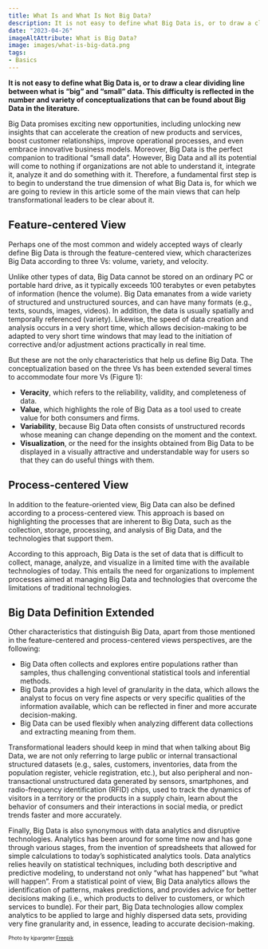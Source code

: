 ```yaml
---
title: What Is and What Is Not Big Data?
description: It is not easy to define what Big Data is, or to draw a clear dividing line between what is “big” and “small” data. This difficulty is reflected in the number and variety of conceptualizations that can be found about Big Data in the literature. In this article we review some of the main views that can help transformational leaders to be clear about it.
date: "2023-04-26"
imageAltAttribute: What is Big Data? 
image: images/what-is-big-data.png
tags:
- Basics
---
```

**It is not easy to define what Big Data is, or to draw a clear dividing line between what is “big” and “small” data. This difficulty is reflected in the number and variety of conceptualizations that can be found about Big Data in the literature.**

Big Data promises exciting new opportunities, including unlocking new insights that can accelerate the creation of new products and services, boost customer relationships, improve operational processes, and even embrace innovative business models. Moreover, Big Data is the perfect companion to traditional “small data”. However, Big Data and all its potential will come to nothing if organizations are not able to understand it, integrate it, analyze it and do something with it. Therefore, a fundamental first step is to begin to understand the true dimension of what Big Data is, for which we are going to review in this article some of the main views that can help transformational leaders to be clear about it.

## Feature-centered View
Perhaps one of the most common and widely accepted ways of clearly define Big Data is through the feature-centered view, which characterizes Big Data according to three Vs: volume, variety, and velocity. 

Unlike other types of data, Big Data cannot be stored on an ordinary PC or portable hard drive, as it typically exceeds 100 terabytes or even petabytes of information (hence the volume). Big Data emanates from a wide variety of structured and unstructured sources, and can have many formats (e.g., texts, sounds, images, videos). In addition, the data is usually spatially and temporally referenced (variety). Likewise, the speed of data creation and analysis occurs in a very short time, which allows decision-making to be adapted to very short time windows that may lead to the initiation of corrective and/or adjustment actions practically in real time.

But these are not the only characteristics that help us define Big Data. The conceptualization based on the three Vs has been extended several times to accommodate four more Vs (Figure 1): 

- **Veracity**, which refers to the reliability, validity, and completeness of data.
- **Value**, which highlights the role of Big Data as a tool used to create value for both consumers and firms.
- **Variability**, because Big Data often consists of unstructured records whose meaning can change depending on the moment and the context.
- **Visualization**, or the need for the insights obtained from Big Data to be displayed in a visually attractive and understandable way for users so that they can do useful things with them.

## Process-centered View
In addition to the feature-oriented view, Big Data can also be defined according to a process-centered view. This approach is based on highlighting the processes that are inherent to Big Data, such as the collection, storage, processing, and analysis of Big Data, and the technologies that support them. 

According to this approach, Big Data is the set of data that is difficult to collect, manage, analyze, and visualize in a limited time with the available technologies of today. This entails the need for organizations to implement processes aimed at managing Big Data and technologies that overcome the limitations of traditional technologies.

## Big Data Definition Extended
Other characteristics that distinguish Big Data, apart from those mentioned in the feature-centered and process-centered views perspectives, are the following:
- Big Data often collects and explores entire populations rather than samples, thus challenging conventional statistical tools and inferential methods.
- Big Data provides a high level of granularity in the data, which allows the analyst to focus on very fine aspects or very specific qualities of the information available, which can be reflected in finer and more accurate decision-making.
- Big Data can be used flexibly when analyzing different data collections and extracting meaning from them.
 
Transformational leaders should keep in mind that when talking about Big Data, we are not only referring to large public or internal transactional structured datasets (e.g., sales, customers, inventories, data from the population register, vehicle registration, etc.), but also peripheral and non-transactional unstructured data generated by sensors, smartphones, and radio-frequency identification (RFID) chips, used to track the dynamics of visitors in a territory or the products in a supply chain, learn about the behavior of consumers and their interactions in social media, or predict trends faster and more accurately. 

Finally, Big Data is also synonymous with data analytics and disruptive technologies. Analytics has been around for some time now and has gone through various stages, from the invention of spreadsheets that allowed for simple calculations to today’s sophisticated analytics tools. Data analytics relies heavily on statistical techniques, including both descriptive and predictive modeling, to understand not only “what has happened” but “what will happen”. From a statistical point of view, Big Data analytics allows the identification of patterns, makes predictions, and provides advice for better decisions making (i.e., which products to deliver to customers, or which services to bundle). For their part, Big Data technologies allow complex analytics to be applied to large and highly dispersed data sets, providing very fine granularity and, in essence, leading to accurate decision-making. 

<p style= "font-size:10px;">Photo by kjpargeter <a href="https://www.freepik.es/foto-gratis/fondo-abstracto-codigo-binario_6038282.htm#query=data&position=15&from_view=search&track=sph" target="_blank">Freepik</a></p>